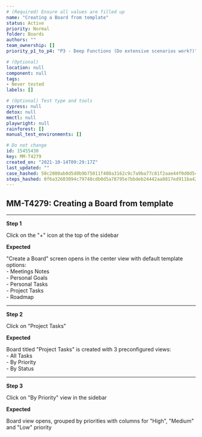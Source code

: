```yaml
---
# (Required) Ensure all values are filled up
name: "Creating a Board from template"
status: Active
priority: Normal
folder: Boards
authors: ""
team_ownership: []
priority_p1_to_p4: "P3 - Deep Functions (Do extensive scenarios work?)"

# (Optional)
location: null
component: null
tags: 
- Never tested
labels: []

# (Optional) Test type and tools
cypress: null
detox: null
mmctl: null
playwright: null
rainforest: []
manual_test_environments: []

# Do not change
id: 15455430
key: MM-T4279
created_on: "2021-10-14T09:29:17Z"
last_updated: ""
case_hashed: 50c2800ab0d5d0b9b75011f408a3162c9c7a9ba77c81f2aae44f0d0d548f8d1a3e98adc53b9298e117f8b93b75060570
steps_hashed: 0f6a32603094c79748cdb0d5a78795e7bbdeb24442aa8817ed911ba4290b3113a1f0a7cec8ec66aab59a33bb19ea418b
---
```


<!-- (Auto-generated) Based on frontmatter's "key" and "name" -->

## MM-T4279: Creating a Board from template

---

**Step 1**

Click on the "+" icon at the top of the sidebar

**Expected**

"Create a Board" screen opens in the center view with default template options:\
\- Meetings Notes\
\- Personal Goals\
\- Personal Tasks\
\- Project Tasks\
\- Roadmap

---

**Step 2**

Click on "Project Tasks"

**Expected**

Board titled "Project Tasks" is created with 3 preconfigured views:\
\- All Tasks\
\- By Priority\
\- By Status

---

**Step 3**

Click on "By Priority" view in the sidebar

**Expected**

Board view opens, grouped by priorities with columns for "High", "Medium" and "Low" priority
